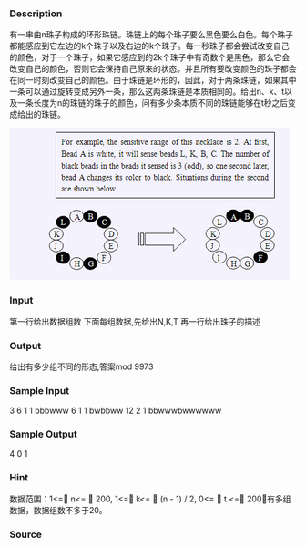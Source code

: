 
### Description
有一串由n珠子构成的环形珠链。珠链上的每个珠子要么黑色要么白色。每个珠子都能感应到它左边的k个珠子以及右边的k个珠子。每一秒珠子都会尝试改变自己的颜色，对于一个珠子，如果它感应到的2k个珠子中有奇数个是黑色，那么它会改变自己的颜色，否则它会保持自己原来的状态。并且所有要改变颜色的珠子都会在同一时刻改变自己的颜色。由于珠链是环形的，因此，对于两条珠链，如果其中一条可以通过旋转变成另外一条，那么这两条珠链是本质相同的。给出n、k、t以及一条长度为n的珠链的珠子的颜色，问有多少条本质不同的珠链能够在t秒之后变成给出的珠链。

![](/images/1448.jpg)

### Input
第一行给出数据组数
下面每组数据,先给出N,K,T
再一行给出珠子的描述
### Output
给出有多少组不同的形态,答案mod 9973
### Sample Input
3 
6 1 1 
bbbwww 
6 1 1 
bwbbww 
12 2 1 
bbwwwbwwwwww 
### Sample Output
4 
0 
1 
### Hint
数据范围：1<= n<=  200, 1<= k<=  (n - 1) / 2, 0<=  t <= 200，有多组数据，数据组数不多于20。

### Source
